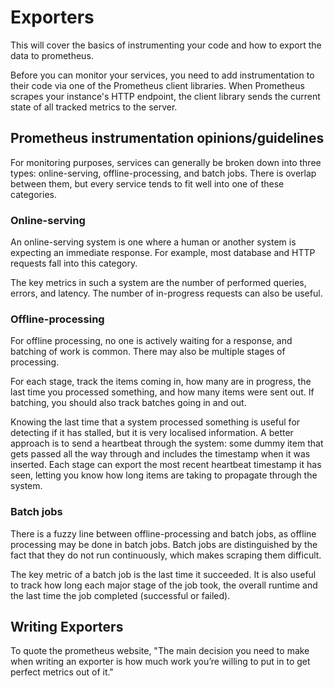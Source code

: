 # Exporters
This will cover the basics of instrumenting your code and how to export the data to prometheus.

Before you can monitor your services, you need to add instrumentation to their code via one of the Prometheus client libraries. When Prometheus scrapes your instance's HTTP endpoint, the client library sends the current state of all tracked metrics to the server.

## Prometheus instrumentation opinions/guidelines

For monitoring purposes, services can generally be broken down into three types: online-serving, offline-processing, and batch jobs. There is overlap between them, but every service tends to fit well into one of these categories.

### Online-serving

An online-serving system is one where a human or another system is expecting an immediate response. For example, most database and HTTP requests fall into this category.

The key metrics in such a system are the number of performed queries, errors, and latency. The number of in-progress requests can also be useful.

### Offline-processing

For offline processing, no one is actively waiting for a response, and batching of work is common. There may also be multiple stages of processing.

For each stage, track the items coming in, how many are in progress, the last time you processed something, and how many items were sent out. If batching, you should also track batches going in and out.

Knowing the last time that a system processed something is useful for detecting if it has stalled, but it is very localised information. A better approach is to send a heartbeat through the system: some dummy item that gets passed all the way through and includes the timestamp when it was inserted. Each stage can export the most recent heartbeat timestamp it has seen, letting you know how long items are taking to propagate through the system.

### Batch jobs

There is a fuzzy line between offline-processing and batch jobs, as offline processing may be done in batch jobs. Batch jobs are distinguished by the fact that they do not run continuously, which makes scraping them difficult.

The key metric of a batch job is the last time it succeeded. It is also useful to track how long each major stage of the job took, the overall runtime and the last time the job completed (successful or failed).

## Writing Exporters

To quote the prometheus website, "The main decision you need to make when writing an exporter is how much work you’re willing to put in to get perfect metrics out of it."
